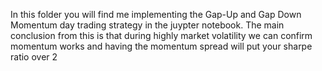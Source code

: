 In this folder you will find me implementing the Gap-Up and Gap Down Momentum day trading strategy in the juypter notebook. The main conclusion from this is that during highly market volatility we can confirm momentum works and having the momentum spread will put your sharpe ratio over 2
